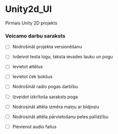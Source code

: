 # Unity2d_UI
Pirmais Unity 2D projekts 
### Veicamo darbu saraksts
- [ ] Nodrošināt projekta versionēšanu
- [ ] Ivdeivot testa logu, taksta ievades lauku un pogu 
- [ ] Ievietot attēlus
- [ ] Ievietot ček bokšus
- [ ] Nodrošināt radio pogas darbību 
- [ ] Izveidot izkrītoša saraksts poga
- [ ] Nodrosināt attēla izmēra maiņu ar bīdjoslu
- [ ] Nodrosināt attēla pārvietošanu peles palīdzību
- [ ] Pievienot audio failus

